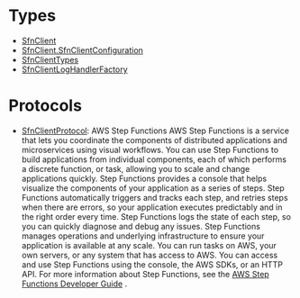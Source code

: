 # Types

  - [SfnClient](/aws-sdk-swift/reference/0.x/AWSSFN/SfnClient)
  - [SfnClient.SfnClientConfiguration](/aws-sdk-swift/reference/0.x/AWSSFN/SfnClient_SfnClientConfiguration)
  - [SfnClientTypes](/aws-sdk-swift/reference/0.x/AWSSFN/SfnClientTypes)
  - [SfnClientLogHandlerFactory](/aws-sdk-swift/reference/0.x/AWSSFN/SfnClientLogHandlerFactory)

# Protocols

  - [SfnClientProtocol](/aws-sdk-swift/reference/0.x/AWSSFN/SfnClientProtocol):
    AWS Step Functions AWS Step Functions is a service that lets you coordinate the components of distributed applications and microservices using visual workflows. You can use Step Functions to build applications from individual components, each of which performs a discrete function, or task, allowing you to scale and change applications quickly. Step Functions provides a console that helps visualize the components of your application as a series of steps. Step Functions automatically triggers and tracks each step, and retries steps when there are errors, so your application executes predictably and in the right order every time. Step Functions logs the state of each step, so you can quickly diagnose and debug any issues. Step Functions manages operations and underlying infrastructure to ensure your application is available at any scale. You can run tasks on AWS, your own servers, or any system that has access to AWS. You can access and use Step Functions using the console, the AWS SDKs, or an HTTP API. For more information about Step Functions, see the [AWS Step Functions Developer Guide](https://docs.aws.amazon.com/step-functions/latest/dg/welcome.html) .
